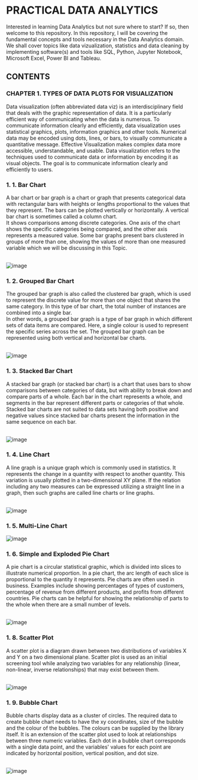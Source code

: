 # PRACTICAL DATA ANALYTICS
Interested in learning Data Analytics but not sure where to start? If so, then welcome to this repository. In this repository, I will be covering the fundamental concepts and tools necessary in the Data Analytics domain. We shall cover topics like data vizualization, statistics and data cleaning by implementing software(s) and tools like SQL, Python, Jupyter Notebook, Microsoft Excel, Power BI and Tableau.

## CONTENTS
### CHAPTER 1. TYPES OF DATA PLOTS FOR VISUALIZATION
Data visualization (often abbreviated data viz) is an interdisciplinary field that deals with the graphic representation of data. It is a particularly efficient way of communicating when the data is numerous. To communicate information clearly and efficiently, data visualization uses statistical graphics, plots, information graphics and other tools. Numerical data may be encoded using dots, lines, or bars, to visually communicate a quantitative message. Effective Visualization makes complex data more accessible, understandable, and usable. Data visualization refers to the techniques used to communicate data or information by encoding it as visual objects. The goal is to communicate information clearly and efficiently to users.
### 1. 1. Bar Chart
A bar chart or bar graph is a chart or graph that presents categorical data with rectangular bars with heights or lengths proportional to the values that they represent. The bars can be plotted vertically or horizontally. A vertical bar chart is sometimes called a column chart. <br />
It shows comparisons among discrete categories. One axis of the chart shows the specific categories being compared, and the other axis represents a measured value. Some bar graphs present bars clustered in groups of more than one, showing the values of more than one measured variable which we will be discussing in this Topic.
<br /> <br />

![image](https://user-images.githubusercontent.com/80598737/164883776-2309b6ab-afb4-485e-859b-296ee7b8dd93.png)

### 1. 2. Grouped Bar Chart
The grouped bar graph is also called the clustered bar graph, which is used to represent the discrete value for more than one object that shares the same category. In this type of bar chart, the total number of instances are combined into a single bar.
<br />
In other words, a grouped bar graph is a type of bar graph in which different sets of data items are compared. Here, a single colour is used to represent the specific series across the set. The grouped bar graph can be represented using both vertical and horizontal bar charts.
<br /> <br />

![image](https://user-images.githubusercontent.com/80598737/164884004-077004f7-5ee8-4bbf-9820-e719c03d9221.png)

### 1. 3. Stacked Bar Chart
A stacked bar graph (or stacked bar chart) is a chart that uses bars to show comparisons between categories of data, but with ability to break down and compare parts of a whole. Each bar in the chart represents a whole, and segments in the bar represent different parts or categories of that whole.
<br />
Stacked bar charts are not suited to data sets having both positive and negative values since stacked bar charts present the information in the same sequence on each bar.
<br /> <br />

![image](https://user-images.githubusercontent.com/80598737/164884296-facc95d6-ddfb-4012-bedc-e9e9500d0090.png)

### 1. 4. Line Chart
A line graph is a unique graph which is commonly used in statistics. It represents the change in a quantity with respect to another quantity. This variation is usually plotted in a two-dimensional XY plane. If the relation including any two measures can be expressed utilizing a straight line in a graph, then such graphs are called line charts or line graphs.
<br /> <br />

![image](https://user-images.githubusercontent.com/80598737/164884325-6532ed96-3001-4dd5-8215-7e8125a392a1.png)


### 1. 5. Multi-Line Chart
![image](https://user-images.githubusercontent.com/80598737/164884351-07a80c7c-e6aa-4548-8743-04d91a9c4532.png)

### 1. 6. Simple and Exploded Pie Chart
A pie chart is a circular statistical graphic, which is divided into slices to illustrate numerical proportion. In a pie chart, the arc length of each slice is proportional to the quantity it represents. Pie charts are often used in business. Examples include showing percentages of types of customers, percentage of revenue from different products, and profits from different countries. Pie charts can be helpful for showing the relationship of parts to the whole when there are a small number of levels.
<br /> <br />

![image](https://user-images.githubusercontent.com/80598737/164884610-2319d8d1-47b4-4208-b687-fbda8d9fbd2b.png)


### 1. 8. Scatter Plot
A scatter plot is a diagram drawn between two distributions of variables X and Y on a two dimensional plane. Scatter plot is used as an initial screening tool while analyzing two variables for any relationship (linear, non-linear, inverse relationships) that may exist between them.
<br /> <br />

![image](https://user-images.githubusercontent.com/80598737/164884432-cf0c3308-e9e9-4602-8922-84b34b352650.png)

### 1. 9. Bubble Chart
Bubble charts display data as a cluster of circles. The required data to create bubble chart needs to have the xy coordinates, size of the bubble and the colour of the bubbles. The colours can be supplied by the library itself. It is an extension of the scatter plot used to look at relationships between three numeric variables. Each dot in a bubble chart corresponds with a single data point, and the variables' values for each point are indicated by horizontal position, vertical position, and dot size.
<br /> <br />

![image](https://user-images.githubusercontent.com/80598737/164884457-aedc2725-99a5-4baf-bffc-c50da98562d6.png)
